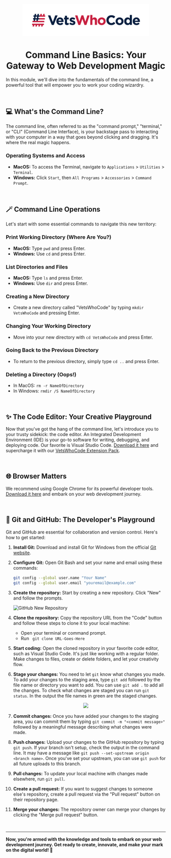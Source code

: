 <div align="center">
  <a href="https://vetswhocode.io">
    <img src="../img/vwc-logo.png" alt="Vets Who Code" width="400px" />
  </a>
</div>

<h1 align="center">Command Line Basics: Your Gateway to Web Development Magic</h1>

In this module, we'll dive into the fundamentals of the command line, a powerful tool that will empower you to work your coding wizardry.

&emsp;
## 💻 What's the Command Line?

The command line, often referred to as the "command prompt," "terminal," or "CLI" (Command Line Interface), is your backstage pass to interacting with your computer in a way that goes beyond clicking and dragging. It's where the real magic happens.

### Operating Systems and Access

- **MacOS:** To access the Terminal, navigate to `Applications` > `Utilities` > `Terminal`.
- **Windows:** Click `Start`, then `All Programs` > `Accessories` > `Command Prompt`.

&emsp;
## 🪄 Command Line Operations

Let's start with some essential commands to navigate this new territory:

### Print Working Directory (Where Are You?)

- **MacOS:** Type `pwd` and press Enter.
- **Windows:** Use `cd` and press Enter.

### List Directories and Files

- **MacOS:** Type `ls` and press Enter.
- **Windows:** Use `dir` and press Enter.

### Creating a New Directory

- Create a new directory called "VetsWhoCode" by typing `mkdir VetsWhoCode` and pressing Enter.

### Changing Your Working Directory

- Move into your new directory with `cd VetsWhoCode` and press Enter.

### Going Back to the Previous Directory

- To return to the previous directory, simply type `cd ..` and press Enter.

### Deleting a Directory (Oops!)

- In MacOS: `rm -r NameOfDirectory`
- In Windows: `rmdir /S NameOfDirectory`

&emsp;
## ✨ The Code Editor: Your Creative Playground

Now that you've got the hang of the command line, let's introduce you to your trusty sidekick: the code editor. An Integrated Development Environment (IDE) is your go-to software for writing, debugging, and deploying code. Our favorite is Visual Studio Code. [Download it here](https://code.visualstudio.com/) and supercharge it with our [VetsWhoCode Extension Pack](https://marketplace.visualstudio.com/items?itemName=VetsWhoCode.vetswhocode-extension-pack).

&emsp;
## 🌐 Browser Matters

We recommend using Google Chrome for its powerful developer tools. [Download it here](https://www.google.com/chrome/) and embark on your web development journey.

&emsp;
## 🐙 Git and GitHub: The Developer's Playground

Git and GitHub are essential for collaboration and version control. Here's how to get started:

1. **Install Git:** Download and install Git for Windows from the official [Git website](https://git-scm.com/).

2. **Configure Git:** Open Git Bash and set your name and email using these commands:

   ```bash
   git config --global user.name "Your Name"
   git config --global user.email "youremail@example.com"
   ```

3. **Create the repository:** Start by creating a new repository. Click "New" and follow the prompts.

   ![GitHub New Repository](https://user-images.githubusercontent.com/24581531/218554688-7d3594a4-eb28-41f2-8683-8426d2783480.png)

4. **Clone the repository:** Copy the repository URL from the "Code" button and follow these steps to clone it to your local machine:

    - Open your terminal or command prompt.
    - Run &ensp;`git clone URL-Goes-Here`

5. **Start coding:** Open the cloned repository in your favorite code editor, such as Visual Studio Code. It's just like working with a regular folder. Make changes to files, create or delete folders, and let your creativity flow.

6. **Stage your changes:** You need to let `git` know what changes you made. To add your changes to the staging area, type `git add` followed by the file name or directory you want to add. You can use `git add .` to add all the changes. To check what changes are staged you can run `git status`. In the output the file names in green are the staged changes.

<div align="center"><img src="https://user-images.githubusercontent.com/24581531/218550920-6430e103-d36d-472a-b6a2-c8445d72b338.png" /></div>

7. **Commit changes:** Once you have added your changes to the staging area, you can commit them by typing `git commit -m "<commit message>"` followed by a meaningful message describing what changes were made.

8. **Push changes:** Upload your changes to the GitHub repository by typing `git push`. If your branch isn't setup, check the output in the command line. It may have a message like `git push --set-upstream origin <branch name>`. Once you've set your upstream, you can use `git push` for all future uploads to this branch.

9. **Pull changes:** To update your local machine with changes made elsewhere, run `git pull`.

10. **Create a pull request:** If you want to suggest changes to someone else's repository, create a pull request via the "Pull request" button on their repository page.

11. **Merge your changes:** The repository owner can merge your changes by clicking the "Merge pull request" button.


&emsp;
<hr />

**Now, you're armed with the knowledge and tools to embark on your web development journey. Get ready to create, innovate, and make your mark on the digital world! 🚀**
